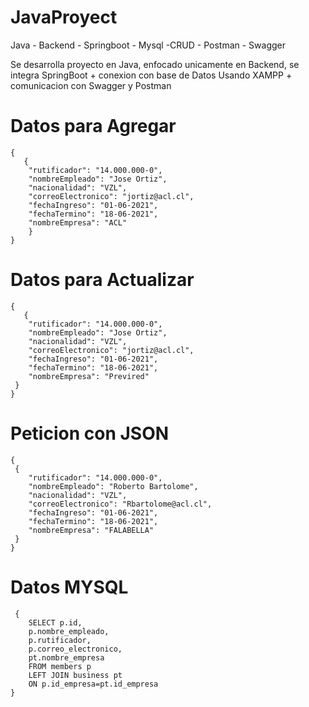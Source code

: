 # JavaProyect
Java - Backend - Springboot - Mysql -CRUD - Postman - Swagger


Se desarrolla proyecto en Java, enfocado unicamente en Backend, se integra SpringBoot + conexion con base de Datos Usando XAMPP + comunicacion con Swagger y Postman

# Datos para Agregar
    {
       {
        "rutificador": "14.000.000-0",
        "nombreEmpleado": "Jose Ortiz",
        "nacionalidad": "VZL",
        "correoElectronico": "jortiz@acl.cl",
        "fechaIngreso": "01-06-2021",
        "fechaTermino": "18-06-2021",
        "nombreEmpresa": "ACL"
        }
    }

# Datos para Actualizar
    {
       {
        "rutificador": "14.000.000-0",
        "nombreEmpleado": "Jose Ortiz",
        "nacionalidad": "VZL",
        "correoElectronico": "jortiz@acl.cl",
        "fechaIngreso": "01-06-2021",
        "fechaTermino": "18-06-2021",
        "nombreEmpresa": "Previred"
     }
    }

# Peticion con JSON
    {
     {
        "rutificador": "14.000.000-0",
        "nombreEmpleado": "Roberto Bartolome",
        "nacionalidad": "VZL",
        "correoElectronico": "Rbartolome@acl.cl",
        "fechaIngreso": "01-06-2021",
        "fechaTermino": "18-06-2021",
        "nombreEmpresa": "FALABELLA"
     }
    }

# Datos MYSQL
     {  
        SELECT p.id, 
        p.nombre_empleado, 
        p.rutificador, 
        p.correo_electronico, 
        pt.nombre_empresa 
        FROM members p 
        LEFT JOIN business pt 
        ON p.id_empresa=pt.id_empresa
    }



